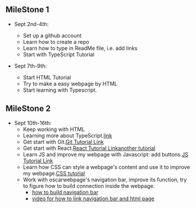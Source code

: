 ## MileStone 1
* Sept 2nd-4th:
   * Set up a github account
   * Learn how to create a repo
   * Learn how to type in ReadMe file, i.e. add links
   * Start with TypeScript Tutorial
 
* Sept 7th-9th:
   * Start HTML Tutorial
   * Try to make a easy webpage by HTML
   * Start learning with Typescript.

## MileStone 2
* Sept 10th-16th:
   * Keep working with HTML
   * Learning more about TypeScript.[link](https://www.typescriptlang.org/docs/handbook/typescript-in-5-minutes.html)
   * Get start with Git.[Git Tutorial Link](https://learngitbranching.js.org/?locale=zh_CN)
   * Get start with React.[React Tutorial Link](https://reactjs.org/tutorial/tutorial.html)[another tutorial](https://www.w3schools.com/REACT/DEFAULT.ASP)
   * Learn JS and improve my webpage with Javascript: add buttons.[JS Tutorial Link](https://www.w3schools.com/js/default.asp)
   * Learn how CSS can style a webpage's content and use it to improve my webpage.[CSS tutorial](https://www.w3schools.com/css/default.asp)
   * Work with oscarwebpage's navigation bar, improve its function, try to figure how to build connection inside the webpage.
      * [how to build navigation bar](https://www.w3schools.com/css/css_navbar.asp)
      * [video for how to link navigation bar and html page](https://www.google.com/search?q=how+does+navigation+bar+connect+with+webpage+content&oq=how+does+navigation+bar+connect+with+webpage+con&aqs=chrome.1.69i57j33i10i160l5.19015j0j7&sourceid=chrome&ie=UTF-8#kpvalbx=_zNRDYeLNJPul5NoPhNeQ-AE16)
